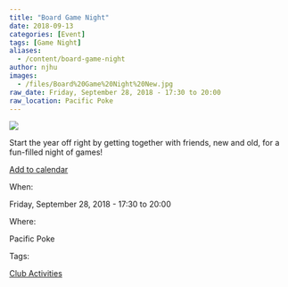 ```yaml
---
title: "Board Game Night"
date: 2018-09-13
categories: [Event]
tags: [Game Night]
aliases:
  - /content/board-game-night
author: njhu
images:
  - /files/Board%20Game%20Night%20New.jpg
raw_date: Friday, September 28, 2018 - 17:30 to 20:00
raw_location: Pacific Poke
---
```


![](/files/Board%20Game%20Night%20New.jpg)

Start the year off right by getting together with friends, new and old, for a fun-filled night of games!

[Add to calendar](https://www.google.com/calendar/render?action=TEMPLATE&text=Board+Game+Night&details=https%3A%2F%2Fubccsss.org%2Fcontent%2Fboard-game-night%0AStart+the+year+off+right+by+getting+together+with+friends%2C+new+and+old%2C+for+a+fun-filled+night+of+games%21&location=Pacific+Poke%2C+ICICS+Computer+Science%2C+2366+Main+Mall%2C+Vancouver%2C+BC+V6T+1Z4%2C+Canada&dates=20180929T003000Z%2F20180929T030000Z)

When: 

Friday, September 28, 2018 - 17:30 to 20:00

Where: 

Pacific Poke

Tags: 

[Club Activities](/club)
